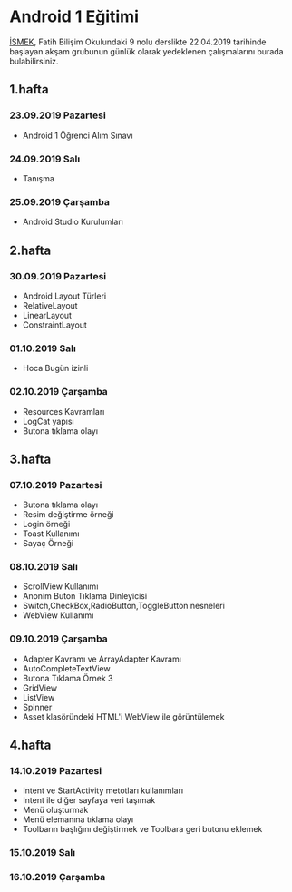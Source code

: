 # Android 1 Eğitimi

[İSMEK](http://ismek.istanbul), Fatih Bilişim Okulundaki 9 nolu derslikte 22.04.2019 tarihinde başlayan akşam grubunun günlük olarak yedeklenen çalışmalarını burada bulabilirsiniz.

## 1.hafta
### 23.09.2019 Pazartesi
- Android 1 Öğrenci Alım Sınavı
### 24.09.2019 Salı
- Tanışma
### 25.09.2019 Çarşamba
- Android Studio Kurulumları

## 2.hafta
### 30.09.2019 Pazartesi
- Android Layout Türleri
- RelativeLayout
- LinearLayout
- ConstraintLayout
### 01.10.2019 Salı
- Hoca Bugün izinli

### 02.10.2019 Çarşamba
- Resources Kavramları
- LogCat yapısı
- Butona tıklama olayı

## 3.hafta
### 07.10.2019 Pazartesi
- Butona tıklama olayı
- Resim değiştirme örneği
- Login örneği
- Toast Kullanımı
- Sayaç Örneği

### 08.10.2019 Salı
- ScrollView Kullanımı
- Anonim Buton Tıklama Dinleyicisi
- Switch,CheckBox,RadioButton,ToggleButton nesneleri
- WebView Kullanımı

### 09.10.2019 Çarşamba
- Adapter Kavramı ve ArrayAdapter Kavramı
- AutoCompleteTextView
- Butona Tıklama Örnek 3
- GridView
- ListView
- Spinner
- Asset klasöründeki HTML'i WebView ile görüntülemek

## 4.hafta
### 14.10.2019 Pazartesi
- Intent ve StartActivity metotları kullanımları
- Intent ile diğer sayfaya veri taşımak
- Menü oluşturmak
- Menü elemanına tıklama olayı
- Toolbarın başlığını değiştirmek ve Toolbara geri butonu eklemek

### 15.10.2019 Salı

### 16.10.2019 Çarşamba
